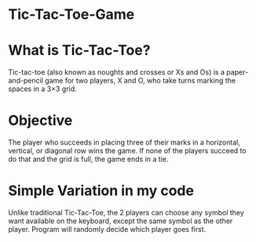 # Tic-Tac-Toe-Game
# What is Tic-Tac-Toe?
Tic-tac-toe (also known as noughts and crosses or Xs and Os) is a paper-and-pencil game for two players, X and O, who take turns marking the spaces in a 3×3 grid. 

# Objective
The player who succeeds in placing three of their marks in a horizontal, vertical, or diagonal row wins the game.
If none of the players succeed to do that and the grid is full, the game ends in a tie.

# Simple Variation in my code
Unlike traditional Tic-Tac-Toe, the 2 players can choose any symbol they want available on the keyboard, except the same symbol as the other player. Program will randomly decide which player goes first. 
